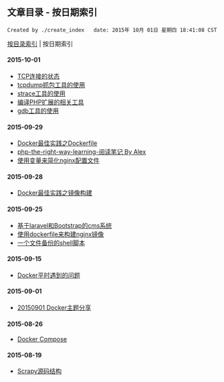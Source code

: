 ## 文章目录 - 按日期索引

    Created by ./create_index   date: 2015年 10月 01日 星期四 18:41:08 CST

[按目录索引](0-index.md )  |  按日期索引


#### 2015-10-01

- [TCP连接的状态](linux/tcp-connection-status.md)
- [tcpdump抓包工具的使用](linux/tcpdump-tools.md)
- [strace工具的使用](linux/strace-tools.md)
- [编译PHP扩展的相关工具](linux/php-build-tools.md)
- [gdb工具的使用](linux/gdb-tools.md)

#### 2015-09-29

- [Docker最佳实践之Dockerfile](linux/docker/docker-best-practice-dockerfile.md)
- [php-the-right-way-learning-阅读笔记 By Alex](php/php-the-right-way-learning/alex.md)
- [使用变量来简化nginx配置文件](linux/nginx/nginx-conf-use-var.md)

#### 2015-09-28

- [Docker最佳实践之镜像构建](linux/docker/docker-best-practice-build.md)

#### 2015-09-25

- [基于laravel和Bootstrap的cms系统](php/laravel/laravel-bootstrapt-cms.md)
- [使用dockerfile来构建nginx镜像](linux/docker/nginx.md)
- [一个文件备份的shell脚本](linux/shell/files-backup.md)

#### 2015-09-15

- [Docker平时遇到的问题](linux/docker/docker-questions.md)

#### 2015-09-01

- [20150901 Docker主题分享](linux/docker/docker分享会.md)

#### 2015-08-26

- [Docker Compose](linux/docker/docker-compose.md)

#### 2015-08-19

- [Scrapy源码结构](python/scrapy/源码结构.md)
